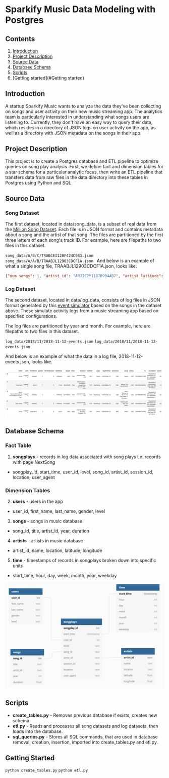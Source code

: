 # Sparkify Music Data Modeling with Postgres

## Contents

1. [Introduction](#Introduction)
2. [Project Description](#motivation)
3. [Source Data](#Datasets)
4. [Database Schema](#Schema)
5. [Scripts](#Scripts)
6. [Getting started](#Getting started)

## Introduction<a name="installation"></a>

A startup Sparkify Music wants to analyze the data they've been collecting on songs and user activity on their new music streaming app. The analytics team is particularly interested in understanding what songs users are listening to. Currently, they don't have an easy way to query their data, which resides in a directory of JSON logs on user activity on the app, as well as a directory with JSON metadata on the songs in their app.

## Project Description<a name="motivation"></a>

This project is to create a Postgres database and ETL pipeline to optimize queries on song play analysis. First, we define fact and dimension tables for a star schema for a particular analytic focus, then write an ETL pipeline that transfers data from raw files in the data directory into these tables in Postgres using Python and SQL

## Source Data <a name="Datasets"></a>

### Song Dataset

The first dataset, located in data/song_data, is a subset of real data from the [Million Song Dataset](http://millionsongdataset.com/). Each file is in JSON format and contains metadata about a song and the artist of that song. The files are partitioned by the first three letters of each song's track ID. For example, here are filepaths to two files in this dataset.

`song_data/A/B/C/TRABCEI128F424C983.json
song_data/A/A/B/TRAABJL12903CDCF1A.json
`
And below is an example of what a single song file, TRAABJL12903CDCF1A.json, looks like.

```json
{"num_songs": 1, "artist_id": "ARJIE2Y1187B994AB7", "artist_latitude": null, "artist_longitude": null, "artist_location": "", "artist_name": "Line Renaud", "song_id": "SOUPIRU12A6D4FA1E1", "title": "Der Kleine Dompfaff", "duration": 152.92036, "year": 0}
```

### Log Dataset

The second dataset, located in data/log_data, consists of log files in JSON format generated by this [event simulator](https://github.com/Interana/eventsim) based on the songs in the dataset above. These simulate activity logs from a music streaming app based on specified configurations.

The log files are partitioned by year and month. For example, here are filepaths to two files in this dataset.

`log_data/2018/11/2018-11-12-events.json`
`log_data/2018/11/2018-11-13-events.json`


And below is an example of what the data in a log file, 2018-11-12-events.json, looks like.

![log-data](log-data.png)

## Database Schema <a name="Schema"></a>

### Fact Table
1. **songplays** - records in log data associated with song plays i.e. records with page NextSong
- songplay_id, start_time, user_id, level, song_id, artist_id, session_id, location, user_agent

### Dimension Tables
2. **users** - users in the app
- user_id, first_name, last_name, gender, level
3. **songs** - songs in music database
- song_id, title, artist_id, year, duration
4. **artists** - artists in music database
- artist_id, name, location, latitude, longitude
5. **time** - timestamps of records in songplays broken down into specific units
- start_time, hour, day, week, month, year, weekday

![schema](schema.png)

## Scripts <a name="Scripts"></a>

- **create_tables.py** - Removes previous database if exists, creates new schema.
- **etl.py** - Reads and processes all song datasets and log datasets, then loads into the database.
- **sql_queries.py** - Stores all SQL commands, that are used in database removal, creation, insertion, imported into create_tables.py and etl.py.

## Getting Started <a name="Getting Started"></a>

`python create_tables.py`
`python etl.py`

